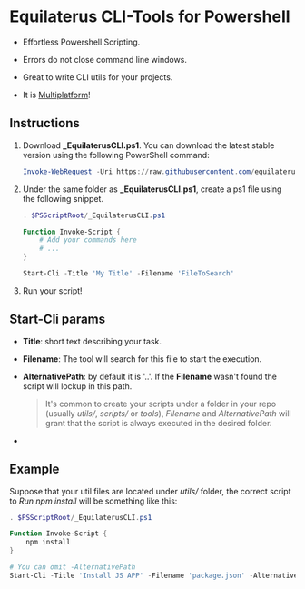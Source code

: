 # Equilaterus CLI-Tools for Powershell

* Effortless Powershell Scripting.

* Errors do not close command line  windows.

* Great to write CLI utils for your projects.

* It is [Multiplatform](https://github.com/PowerShell/PowerShell)!

## Instructions

1. Download **_EquilaterusCLI.ps1**. You can download the latest stable version using the following PowerShell command:

   ```powershell
   Invoke-WebRequest -Uri https://raw.githubusercontent.com/equilaterus/cli-tools-powershell/master/_EquilaterusCLI.ps1 -OutFile '_EquilaterusCLI.ps1'
   ```

2. Under the same folder as **_EquilaterusCLI.ps1**, create a ps1 file using the following snippet.

   ```powershell
   . $PSScriptRoot/_EquilaterusCLI.ps1
   
   Function Invoke-Script {
       # Add your commands here
       # ...
   }
   
   Start-Cli -Title 'My Title' -Filename 'FileToSearch'
   
   ```

3. Run your script!

## Start-Cli params

* **Title**: short text describing your task. 
* **Filename**: The tool will search for this file to start the execution.
* **AlternativePath**: by default it is '..'. If the **Filename** wasn't found the script will lockup in this path.

  > It's common to create your scripts under a folder in your repo (usually *utils/*, *scripts/* or *tools*), *Filename* and *AlternativePath* will grant that the script is always executed in the desired folder.

*

## Example

Suppose that your util files are located under *utils/* folder, the correct script to *Run npm install* will be something like this:

```powershell
. $PSScriptRoot/_EquilaterusCLI.ps1

Function Invoke-Script {
    npm install
}

# You can omit -AlternativePath
Start-Cli -Title 'Install JS APP' -Filename 'package.json' -AlternativePath '..' 

```